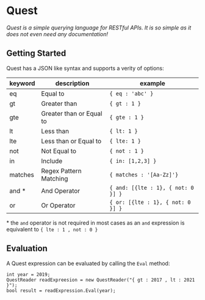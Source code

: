 # Quest 
*Quest is a simple querying language for RESTful APIs. It is so simple as it does not even need any documentation!* 

## Getting Started

Quest has a JSON like syntax and supports a verity of options: 

|keyword|description  | example|
|--|--|--|
| eq | Equal to | `{ eq : 'abc' }`
| gt | Greater than | `{ gt : 1 }`
| gte| Greater than or Equal to| `{ gte : 1 }`
| lt | Less than | `{ lt: 1 }`
| lte| Less than or Equal to| `{ lte: 1 }`
| not| Not Equal to| `{ not : 1 }`
| in | Include| `{ in: [1,2,3] }` 
| matches| Regex Pattern Matching| `{ matches : '[Aa-Zz]'}`
| and *| And Operator| `{ and: [{lte : 1}, { not: 0 }] }`
| or | Or Operator | `{ or: [{lte : 1}, { not: 0 }] }`
 

 \* the `and` operator is not required in most cases as an `and` expression is equivalent to `{ lte : 1 , not : 0 }`

## Evaluation
A Quest expression can be evaluated by calling the `Eval` method: 

	int year = 2019;
    QuestReader readExpreesion = new QuestReader("{ gt : 2017 , lt : 2021 }");
    bool result = readExpression.Eval(year);
